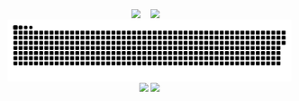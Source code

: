 <div align="center">
  <!-- profile logo 个人资料徽标 -->
  <div>
    <a href="https://www.linkedin.com/in/peng-rao-1b306a2a3/"><img src="https://custom-icon-badges.demolab.com/badge/LinkedIn-0A66C2?logo=linkedin-white&logoColor=fff" /></a>&emsp;
    <a href="https://www.instagram.com/fen_wai_yao_rao/"><img src="https://img.shields.io/badge/Instagram-%23E4405F.svg?logo=Instagram&logoColor=white" /></a>&emsp;
  </div>
  <!-- Snake Code Contribution Map 贪吃蛇代码贡献图 -->
  <picture>
    <source media="(prefers-color-scheme: dark)" srcset="https://raw.githubusercontent.com/Peng-Rao/Peng-Rao/output/github-snake-dark.svg" />
    <source media="(prefers-color-scheme: light)" srcset="https://raw.githubusercontent.com/Peng-Rao/Peng-Rao/output/github-snake.svg" />
    <img alt="github-snake" src="https://raw.githubusercontent.com/Peng-Rao/Peng-Rao/output/github-snake.svg" />
  </picture>
  <img height="137px" src="https://github-readme-stats-git-masterrstaa-rickstaa.vercel.app/api?username=Peng-Rao&hide_title=true&hide_border=true&show_icons=true&include_all_commits=true&line_height=21text_color=000&icon_color=000&bg_color=0,ea6161,ffc64d,fffc4d,52fa5a&theme=graywhite" />
  <img height="137px" src="https://github-readme-stats-git-masterrstaa-rickstaa.vercel.app/api/top-langs/?username=Peng-Rao&hide_title=true&hide_border=true&layout=compact&langs_count=6&text_color=000&icon_color=fff&bg_color=0,52fa5a,4dfcff,c64dff&theme=graywhite" /><br>
</div>


